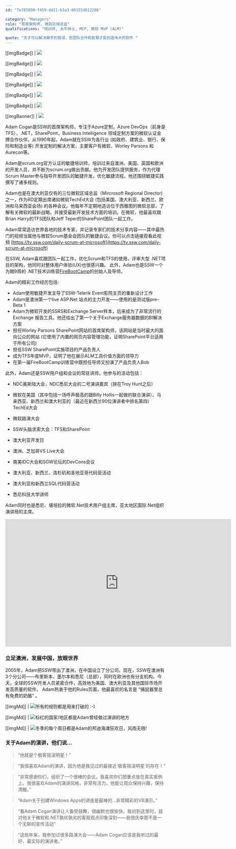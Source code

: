 ```yaml
---
id: "7e785899-f459-dd11-b3a3-00155d012206"

category: "Managers"
role: "首席架构师, 微软区域总监"
qualifications: "培训师, 太平绅士, MCP, 微软 MVP (ALM)"

quote: "天才可以解决棘手的错误，但团队合作和智慧才能创造伟大的软件 "
---
```


[[imgBadge]]
| ![](../badges/Certification-microsoft-professional.jpg)

[[imgBadge]]
| ![](../badges/Certification-microsoft-regional-director.png)

[[imgBadge]]
| ![](../badges/Certification-scrumalliance-trainer.png)

[[imgBadge]]
| ![](../badges/Certification-scrumorg-master-1.png)

[[imgBadge]]
| ![](../badges/Certification-scrumorg-developer.png)

[[imgBadge]]
| ![](../badges/Certification-scrumorg-trainer.png)

[[imgBanner]]
| ![](../badges/Business-microsoft-azure-devops-banner.png)

Adam Cogan是SSW的首席架构师，专注于Azure定制，Azure DevOps（前身是TFS），.NET，SharePoint，Business Intelligence 领域定制方案的微软认证金牌合作伙伴。从1990年起，Adam就在SSW为各行业 (如政府、建筑业、银行、保险和制造业等) 开发定制的解决方案，主要客户有微软、Worley Parsons 和 Aurecon等。

Adam是scrum.org官方认证的敏捷培训师，培训过来自澳洲、美国、英国和欧洲的开发人员，并不断为scrum.org做出贡献。他为开发团队提供服务，作为代理Scrum Master参与指导开发团队的敏捷开发，优化敏捷流程。他还围绕敏捷实践撰写了诸多规则。

Adam也是在澳大利亚仅有的三位微软区域总监（Mircrosoft Regional Director) 之一，作为RD定期出席诸如微软TechEd大会 (包括美国、澳大利亚、新西兰、欧洲和马来西亚会场) 的各种会议。他每年不定期地造访位于西雅图的微软总部，了解有关微软的最新战略，并接受最新开发技术方面的培训。在微软，他最喜欢跟Brian Harry的TFS团队和Jeff Teper的SharePoint团队一起工作。

Adam常常造访世界各地的技术专家，并记录专家们的技术分享内容——其中最热门的视频当属他与微软Scrum基金会团队的敏捷会议。你可以点击链接观看此视频 [https://tv.ssw.com/daily-scrum-at-microsoft](https://tv.ssw.com/daily-scrum-at-microsoft)

在SSW, Adam喜欢跟团队一起工作，优化Scrum和TFS的使用，评审大型 .NET项目的架构，他同时对整体用户体验(UX)也很感兴趣。 此外，Adam也是SSW一个为期9周的 .NET技术训练营[FireBootCamp](https://firebootcamp.com)的创始人及导师。

Adam的精彩工作经历包括:

- Adam使用敏捷开发主导了SSW-Telerik Event影院主页的重新设计工作
- Adam是澳洲第一个live ASP.Net 站点的主力开发——使用的是测试版pre-Beta 1
- Adam为微软开发的SSRS和Exchange Server样本，后来成为了非常流行的Exchange 报告工具。他还给出了第一个关于Exchange服务器数据的BI解决方案
- 担任Worley Parsons SharePoint网站的首席架构师，该网站是当时最大的面向公众的网站 (它使用了内置的网页内容管理功能，证明SharePoint平台适用于所有公司)
- 担任SSW SharePoint实施项目的产品负责人
- 成为TFS年度MVP，证明了他在展示ALM工具价值方面的领导力
- 在第一届FireBootCamp训练营中既担任导师又扮演了产品负责人Bob

此外，Adam还是SSW用户组和会议的常驻讲师，他参与的活动包括：

- NDC奥斯陆大会，NDC悉尼大会的二号演讲嘉宾（排在Troy Hunt之后）

- 微软在美国（其中包括一场呼声极高的跟Billy Hollis一起做的联合演讲）、马来西亚、新西兰和澳大利亚的（最近在新西兰90位演讲者中排名第四）TechEd大会
- 微软路演大会
- SSW头脑求索大会：TFS和SharePoint
- 澳大利亚开发日
- 澳洲、芝加哥VS Live大会
- 南美IDC大会和SGW论坛的DevCons会议
- 澳大利亚、新西兰、洛杉矶和圣地亚哥代码营活动
- 澳大利亚和新西兰SQL代码营活动
- 悉尼科技大学讲师

Adam同时也是悉尼、堪培拉的微软.Net技术用户组主席，亚太地区国际.Net组织演讲局的主席。

<iframe width="710" height="400" src="https://www.youtube.com/embed/0gSgpzmbrBM" frameborder="0"></iframe> 

### 立足澳洲，发展中国，放眼世界

2005年，Adam把SSW带出了澳洲，在中国设立了分公司。现在，SSW在澳洲有3个分公司——布里斯本、墨尔本和悉尼（总部），同时在欧洲也有分支机构。今天，全球的SSW开发人员紧密合作，高效地为美国、澳大利亚及其他国际市场开发高质量的软件。
Adam热衷于他的Rules页面，他最喜欢的名言是 “捕鼠器里总有免费的奶酪” 。

[[imgMd]]
| ![所有的规则都是用来打破的 :-)](./Images/Bio/figureMouse.jpg)

[[imgMd]]
| ![标红的国家/地区都是Adam曾经做过演讲的地方](./Images/Bio/figureMap.jpg)

[[imgMd]]
| ![冬季的每个周日都是Adam的邦迪海滩狂欢日，风雨无阻!](./Images/Bio/figureIce.jpg)

### 关于Adam的演讲，他们说…

> “他就是个极客摇滚明星！”

> “我很喜欢Adam的演讲，因为他是我见过的最接近‘极客摇滚明星’的存在！”

> “非常感谢你们，组织了一个很棒的会议。我喜欢你们把重点放在真实案例上。我很喜欢Adam的演讲风格，非常有活力，他能让观众保持兴趣，保持清醒。”

> “Adam关于创建Windows Apps的讲座是最棒的…非常精彩的VB演示。”

> “看Adam Cogan演讲让人备受鼓舞，很幽默也很愉快。我初到这里时，就对他关于微软和.NET孰优孰劣的客观观点印象深刻——我很庆幸那不是一个无聊的宣传活动”

> “这些年来，我参加过很多路演大会——Adam Cogan应该是我听过的最好、最实际的演讲者。”
